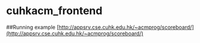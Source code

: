 # cuhkacm_frontend

##Running example
[http://appsrv.cse.cuhk.edu.hk/~acmprog/scoreboard/](http://appsrv.cse.cuhk.edu.hk/~acmprog/scoreboard/)
